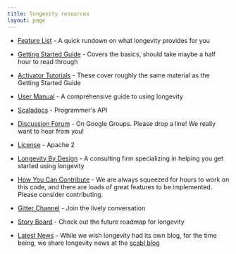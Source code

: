 ```yaml
---
title: longevity resources
layout: page
---
```


- [Feature List](feature-list.html) - A quick rundown on what
  longevity provides for you
- [Getting Started Guide](getting-started) - Covers the basics, should
  take maybe a half hour to read through
- [Activator Tutorials](activator.html) - These cover roughly the same
  material as the Getting Started Guide
- [User Manual](manual) - A comprehensive guide to using longevity
- [Scaladocs](scaladocs) - Programmer's API
- [Discussion
  Forum](https://groups.google.com/forum/#!forum/longevity-users) - On
  Google Groups. Please drop a line! We really want to hear from you!

- [License](license.html) - Apache 2
- [Longevity By Design](by-design.html) - A consulting firm
  specializing in helping you get started using longevity
- [How You Can Contribute](contributing.html) - We are always squeezed
  for hours to work on this code, and there are loads of great
  features to be implemented. Please consider contributing.
- [Gitter Channel](https://gitter.im/longevityframework/longevity) -
  Join the lively conversation
- [Story Board](https://www.pivotaltracker.com/n/projects/1231978) -
  Check out the future roadmap for longevity
- [Latest News](http://scabl.blogspot.com/search/label/longevity) -
  While we wish longevity had its own blog, for the time being, we
  share longevity news at the [scabl blog](http://scabl.blogspot.com/search/label/longevity)
